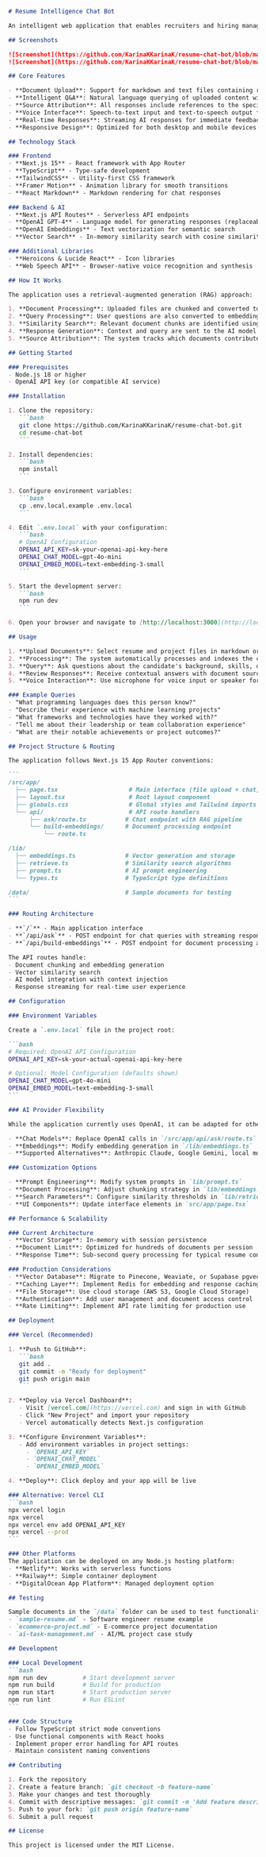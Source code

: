 ````markdown
# Resume Intelligence Chat Bot

An intelligent web application that enables recruiters and hiring managers to upload candidate resume and project files, then interact with the content through natural language queries. The system uses AI to provide contextual answers based on the uploaded documents.

## Screenshots

![Screenshot](https://github.com/KarinaKKarinaK/resume-chat-bot/blob/main/data/Screenshot%202025-10-11%20at%2023.59.23.png)
![Screenshot](https://github.com/KarinaKKarinaK/resume-chat-bot/blob/main/data/Screenshot%202025-10-11%20at%2023.59.50.png)

## Core Features

- **Document Upload**: Support for markdown and text files containing resumes and project documentation
- **Intelligent Q&A**: Natural language querying of uploaded content with AI-powered responses
- **Source Attribution**: All responses include references to the specific documents used
- **Voice Interface**: Speech-to-text input and text-to-speech output for accessibility
- **Real-time Responses**: Streaming AI responses for immediate feedback
- **Responsive Design**: Optimized for both desktop and mobile devices

## Technology Stack

### Frontend
- **Next.js 15** - React framework with App Router
- **TypeScript** - Type-safe development
- **TailwindCSS** - Utility-first CSS framework
- **Framer Motion** - Animation library for smooth transitions
- **React Markdown** - Markdown rendering for chat responses

### Backend & AI
- **Next.js API Routes** - Serverless API endpoints
- **OpenAI GPT-4** - Language model for generating responses (replaceable with other AI APIs)
- **OpenAI Embeddings** - Text vectorization for semantic search
- **Vector Search** - In-memory similarity search with cosine similarity

### Additional Libraries
- **Heroicons & Lucide React** - Icon libraries
- **Web Speech API** - Browser-native voice recognition and synthesis

## How It Works

The application uses a retrieval-augmented generation (RAG) approach:

1. **Document Processing**: Uploaded files are chunked and converted to vector embeddings
2. **Query Processing**: User questions are also converted to embeddings
3. **Similarity Search**: Relevant document chunks are identified using cosine similarity
4. **Response Generation**: Context and query are sent to the AI model for answer generation
5. **Source Attribution**: The system tracks which documents contributed to each response

## Getting Started

### Prerequisites
- Node.js 18 or higher
- OpenAI API key (or compatible AI service)

### Installation

1. Clone the repository:
   ```bash
   git clone https://github.com/KarinaKKarinaK/resume-chat-bot.git
   cd resume-chat-bot
   ```

2. Install dependencies:
   ```bash
   npm install
   ```

3. Configure environment variables:
   ```bash
   cp .env.local.example .env.local
   ```

4. Edit `.env.local` with your configuration:
   ```bash
   # OpenAI Configuration
   OPENAI_API_KEY=sk-your-openai-api-key-here
   OPENAI_CHAT_MODEL=gpt-4o-mini
   OPENAI_EMBED_MODEL=text-embedding-3-small
   ```

5. Start the development server:
   ```bash
   npm run dev
   ```

6. Open your browser and navigate to [http://localhost:3000](http://localhost:3000)

## Usage

1. **Upload Documents**: Select resume and project files in markdown or text format
2. **Processing**: The system automatically processes and indexes the content
3. **Query**: Ask questions about the candidate's background, skills, or experience
4. **Review Responses**: Receive contextual answers with document source references
5. **Voice Interaction**: Use microphone for voice input or speaker for audio responses

### Example Queries
- "What programming languages does this person know?"
- "Describe their experience with machine learning projects"
- "What frameworks and technologies have they worked with?"
- "Tell me about their leadership or team collaboration experience"
- "What are their notable achievements or project outcomes?"

## Project Structure & Routing

The application follows Next.js 15 App Router conventions:

```
/src/app/
  ├── page.tsx                    # Main interface (file upload + chat)
  ├── layout.tsx                  # Root layout component
  ├── globals.css                 # Global styles and Tailwind imports
  └── api/                        # API route handlers
      ├── ask/route.ts           # Chat endpoint with RAG pipeline
      └── build-embeddings/      # Document processing endpoint
          └── route.ts

/lib/
  ├── embeddings.ts              # Vector generation and storage
  ├── retrieve.ts                # Similarity search algorithms
  ├── prompt.ts                  # AI prompt engineering
  └── types.ts                   # TypeScript type definitions

/data/                           # Sample documents for testing
```

### Routing Architecture

- **`/`** - Main application interface
- **`/api/ask`** - POST endpoint for chat queries with streaming responses
- **`/api/build-embeddings`** - POST endpoint for document processing and vectorization

The API routes handle:
- Document chunking and embedding generation
- Vector similarity search
- AI model integration with context injection
- Response streaming for real-time user experience

## Configuration

### Environment Variables

Create a `.env.local` file in the project root:

```bash
# Required: OpenAI API Configuration
OPENAI_API_KEY=sk-your-actual-openai-api-key-here

# Optional: Model Configuration (defaults shown)
OPENAI_CHAT_MODEL=gpt-4o-mini
OPENAI_EMBED_MODEL=text-embedding-3-small
```

### AI Provider Flexibility

While the application currently uses OpenAI, it can be adapted for other AI providers:

- **Chat Models**: Replace OpenAI calls in `/src/app/api/ask/route.ts`
- **Embeddings**: Modify embedding generation in `/lib/embeddings.ts`
- **Supported Alternatives**: Anthropic Claude, Google Gemini, local models via Ollama

### Customization Options

- **Prompt Engineering**: Modify system prompts in `lib/prompt.ts`
- **Document Processing**: Adjust chunking strategy in `lib/embeddings.ts`
- **Search Parameters**: Configure similarity thresholds in `lib/retrieve.ts`
- **UI Components**: Update interface elements in `src/app/page.tsx`

## Performance & Scalability

### Current Architecture
- **Vector Storage**: In-memory with session persistence
- **Document Limit**: Optimized for hundreds of documents per session
- **Response Time**: Sub-second query processing for typical resume content

### Production Considerations
- **Vector Database**: Migrate to Pinecone, Weaviate, or Supabase pgvector
- **Caching Layer**: Implement Redis for embedding and response caching
- **File Storage**: Use cloud storage (AWS S3, Google Cloud Storage)
- **Authentication**: Add user management and document access control
- **Rate Limiting**: Implement API rate limiting for production use

## Deployment

### Vercel (Recommended)

1. **Push to GitHub**:
   ```bash
   git add .
   git commit -m "Ready for deployment"
   git push origin main
   ```

2. **Deploy via Vercel Dashboard**:
   - Visit [vercel.com](https://vercel.com) and sign in with GitHub
   - Click "New Project" and import your repository
   - Vercel automatically detects Next.js configuration

3. **Configure Environment Variables**:
   - Add environment variables in project settings:
     - `OPENAI_API_KEY`
     - `OPENAI_CHAT_MODEL` 
     - `OPENAI_EMBED_MODEL`

4. **Deploy**: Click deploy and your app will be live

### Alternative: Vercel CLI
```bash
npx vercel login
npx vercel
npx vercel env add OPENAI_API_KEY
npx vercel --prod
```

### Other Platforms
The application can be deployed on any Node.js hosting platform:
- **Netlify**: Works with serverless functions
- **Railway**: Simple container deployment
- **DigitalOcean App Platform**: Managed deployment option

## Testing

Sample documents in the `/data` folder can be used to test functionality:
- `sample-resume.md` - Software engineer resume example
- `ecommerce-project.md` - E-commerce project documentation  
- `ai-task-management.md` - AI/ML project case study

## Development

### Local Development
```bash
npm run dev          # Start development server
npm run build        # Build for production
npm run start        # Start production server
npm run lint         # Run ESLint
```

### Code Structure
- Follow TypeScript strict mode conventions
- Use functional components with React hooks
- Implement proper error handling for API routes
- Maintain consistent naming conventions

## Contributing

1. Fork the repository
2. Create a feature branch: `git checkout -b feature-name`
3. Make your changes and test thoroughly
4. Commit with descriptive messages: `git commit -m 'Add feature description'`
5. Push to your fork: `git push origin feature-name`
6. Submit a pull request

## License

This project is licensed under the MIT License.

````
